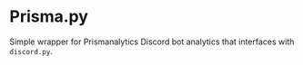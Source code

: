 # Prisma.py

Simple wrapper for Prismanalytics Discord bot analytics that interfaces with `discord.py`. 

